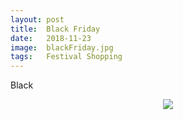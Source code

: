 ```yaml
---
layout: post
title:  Black Friday
date:   2018-11-23 
image:  blackFriday.jpg
tags:   Festival Shopping
---
```


Black

<div style="text-align:center" markdown="1">

![]({{site.baseurl}}/img/IMG_7883.jpg)<br>

</div>